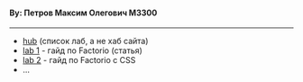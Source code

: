 #### By: Петров Максим Олегович M3300

- - -

- [hub](https://fish-from-SanDiego.github.io/is-web-y26) (список лаб, а не хаб сайта)
- [lab 1](https://fish-from-SanDiego.github.io/is-web-y26/lab1) - гайд по Factorio (статья)
- [lab 2](https://fish-from-SanDiego.github.io/is-web-y26/lab2) - гайд по Factorio с CSS
- ...
